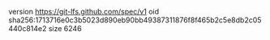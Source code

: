 version https://git-lfs.github.com/spec/v1
oid sha256:1713716e0c3b5023d890eb90bb49387311876f8f465b2c5e8db2c05440c814e2
size 6246
